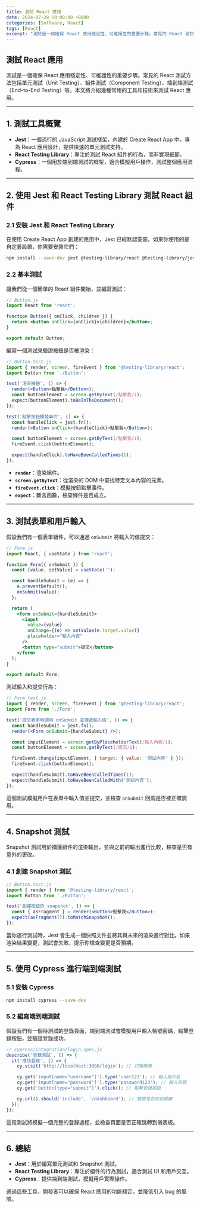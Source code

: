 ```yaml
---
title: 測試 React 應用
date: 2024-07-28 19:00:00 +0800
categories: [Software, React]
tags: [React] 
excerpt: "測試是一個確保 React 應用穩定性、可維護性的重要步驟。常見的 React 測試方法包括單元測試（Unit Testing）、組件測試（Component Testing）、端到端測試（End-to-End Testing）等"
---
```


## 測試 React 應用

測試是一個確保 React 應用穩定性、可維護性的重要步驟。常見的 React 測試方法包括單元測試（Unit Testing）、組件測試（Component Testing）、端到端測試（End-to-End Testing）等。本文將介紹幾種常用的工具和技術來測試 React 應用。

---

## 1. 測試工具概覽

- **Jest**：一個流行的 JavaScript 測試框架，內建於 Create React App 中，專為 React 應用設計，提供快速的單元測試支持。
- **React Testing Library**：專注於測試 React 組件的行為，而非實現細節。
- **Cypress**：一個用於端到端測試的框架，適合模擬用戶操作，測試整個應用流程。

---

## 2. 使用 Jest 和 React Testing Library 測試 React 組件

### 2.1 安裝 Jest 和 React Testing Library

在使用 Create React App 創建的應用中，Jest 已經默認安裝。如果你使用的是自定義設置，你需要安裝它們：

```bash
npm install --save-dev jest @testing-library/react @testing-library/jest-dom
```

### 2.2 基本測試

讓我們從一個簡單的 React 組件開始，並編寫測試：

```jsx
// Button.js
import React from 'react';

function Button({ onClick, children }) {
  return <button onClick={onClick}>{children}</button>;
}

export default Button;
```

編寫一個測試來驗證按鈕是否被渲染：

```jsx
// Button.test.js
import { render, screen, fireEvent } from '@testing-library/react';
import Button from './Button';

test('渲染按鈕', () => {
  render(<Button>點擊我</Button>);
  const buttonElement = screen.getByText(/點擊我/i);
  expect(buttonElement).toBeInTheDocument();
});

test('點擊按鈕觸發事件', () => {
  const handleClick = jest.fn();
  render(<Button onClick={handleClick}>點擊我</Button>);

  const buttonElement = screen.getByText(/點擊我/i);
  fireEvent.click(buttonElement);

  expect(handleClick).toHaveBeenCalledTimes(1);
});
```

- **`render`**：渲染組件。
- **`screen.getByText`**：從渲染的 DOM 中查找特定文本內容的元素。
- **`fireEvent.click`**：模擬按鈕點擊事件。
- **`expect`**：斷言函數，檢查條件是否成立。

---

## 3. 測試表單和用戶輸入

假設我們有一個表單組件，可以通過 `onSubmit` 將輸入的值提交：

```jsx
// Form.js
import React, { useState } from 'react';

function Form({ onSubmit }) {
  const [value, setValue] = useState('');

  const handleSubmit = (e) => {
    e.preventDefault();
    onSubmit(value);
  };

  return (
    <form onSubmit={handleSubmit}>
      <input
        value={value}
        onChange={(e) => setValue(e.target.value)}
        placeholder="輸入內容"
      />
      <button type="submit">提交</button>
    </form>
  );
}

export default Form;
```

測試輸入和提交行為：

```jsx
// Form.test.js
import { render, screen, fireEvent } from '@testing-library/react';
import Form from './Form';

test('提交表單時調用 onSubmit 並傳遞輸入值', () => {
  const handleSubmit = jest.fn();
  render(<Form onSubmit={handleSubmit} />);

  const inputElement = screen.getByPlaceholderText(/輸入內容/i);
  const buttonElement = screen.getByText(/提交/i);

  fireEvent.change(inputElement, { target: { value: '測試內容' } });
  fireEvent.click(buttonElement);

  expect(handleSubmit).toHaveBeenCalledTimes(1);
  expect(handleSubmit).toHaveBeenCalledWith('測試內容');
});
```

這個測試模擬用戶在表單中輸入值並提交，並檢查 `onSubmit` 回調是否被正確調用。

---

## 4. Snapshot 測試

Snapshot 測試用於捕獲組件的渲染輸出，並與之前的輸出進行比較，檢查是否有意外的更改。

### 4.1 創建 Snapshot 測試

```jsx
// Button.test.js
import { render } from '@testing-library/react';
import Button from './Button';

test('創建按鈕的 snapshot', () => {
  const { asFragment } = render(<Button>點擊我</Button>);
  expect(asFragment()).toMatchSnapshot();
});
```

當你運行測試時，Jest 會生成一個快照文件並將其與未來的渲染進行對比。如果渲染結果變更，測試會失敗，提示你檢查變更是否預期。

---

## 5. 使用 Cypress 進行端到端測試

### 5.1 安裝 Cypress

```bash
npm install cypress --save-dev
```

### 5.2 編寫端到端測試

假設我們有一個待測試的登錄頁面，端到端測試會模擬用戶輸入帳號密碼，點擊登錄按鈕，並驗證登錄成功。

```js
// cypress/integration/login.spec.js
describe('登錄測試', () => {
  it('成功登錄', () => {
    cy.visit('http://localhost:3000/login'); // 打開應用

    cy.get('input[name="username"]').type('user123'); // 輸入用戶名
    cy.get('input[name="password"]').type('password123'); // 輸入密碼
    cy.get('button[type="submit"]').click(); // 點擊登錄按鈕

    cy.url().should('include', '/dashboard'); // 驗證是否成功跳轉
  });
});
```

這段測試將模擬一個完整的登錄過程，並檢查頁面是否正確跳轉到儀表板。

---

## 6. 總結

- **Jest**：用於編寫單元測試和 Snapshot 測試。
- **React Testing Library**：專注於組件的行為測試，適合測試 UI 和用戶交互。
- **Cypress**：提供端到端測試，模擬用戶實際操作。
  
通過這些工具，開發者可以確保 React 應用的功能穩定，並降低引入 bug 的風險。
